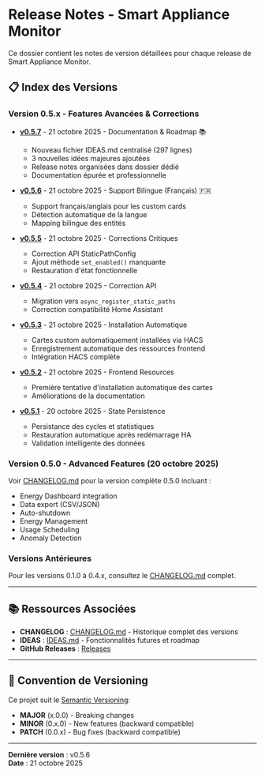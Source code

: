 # Release Notes - Smart Appliance Monitor

Ce dossier contient les notes de version détaillées pour chaque release de Smart Appliance Monitor.

## 📋 Index des Versions

### Version 0.5.x - Features Avancées & Corrections

- **[v0.5.7](RELEASE_NOTES_v0.5.7.md)** - 21 octobre 2025 - Documentation & Roadmap 📚
  - Nouveau fichier IDEAS.md centralisé (297 lignes)
  - 3 nouvelles idées majeures ajoutées
  - Release notes organisées dans dossier dédié
  - Documentation épurée et professionnelle

- **[v0.5.6](RELEASE_NOTES_v0.5.6.md)** - 21 octobre 2025 - Support Bilingue (Français) 🇫🇷
  - Support français/anglais pour les custom cards
  - Détection automatique de la langue
  - Mapping bilingue des entités

- **[v0.5.5](RELEASE_NOTES_v0.5.5.md)** - 21 octobre 2025 - Corrections Critiques
  - Correction API StaticPathConfig
  - Ajout méthode `set_enabled()` manquante
  - Restauration d'état fonctionnelle

- **[v0.5.4](RELEASE_NOTES_v0.5.4.md)** - 21 octobre 2025 - Correction API
  - Migration vers `async_register_static_paths`
  - Correction compatibilité Home Assistant

- **[v0.5.3](RELEASE_NOTES_v0.5.3.md)** - 21 octobre 2025 - Installation Automatique
  - Cartes custom automatiquement installées via HACS
  - Enregistrement automatique des ressources frontend
  - Intégration HACS complète

- **[v0.5.2](RELEASE_NOTES_v0.5.2.md)** - 21 octobre 2025 - Frontend Resources
  - Première tentative d'installation automatique des cartes
  - Améliorations de la documentation

- **[v0.5.1](RELEASE_NOTES_v0.5.1.md)** - 20 octobre 2025 - State Persistence
  - Persistance des cycles et statistiques
  - Restauration automatique après redémarrage HA
  - Validation intelligente des données

### Version 0.5.0 - Advanced Features (20 octobre 2025)

Voir [CHANGELOG.md](../../CHANGELOG.md) pour la version complète 0.5.0 incluant :
- Energy Dashboard integration
- Data export (CSV/JSON)
- Auto-shutdown
- Energy Management
- Usage Scheduling
- Anomaly Detection

### Versions Antérieures

Pour les versions 0.1.0 à 0.4.x, consultez le [CHANGELOG.md](../../CHANGELOG.md) complet.

---

## 📚 Ressources Associées

- **CHANGELOG** : [CHANGELOG.md](../../CHANGELOG.md) - Historique complet des versions
- **IDEAS** : [IDEAS.md](../IDEAS.md) - Fonctionnalités futures et roadmap
- **GitHub Releases** : [Releases](https://github.com/legaetan/ha-smart_appliance_monitor/releases)

---

## 🔖 Convention de Versioning

Ce projet suit le [Semantic Versioning](https://semver.org/):
- **MAJOR** (x.0.0) - Breaking changes
- **MINOR** (0.x.0) - New features (backward compatible)
- **PATCH** (0.0.x) - Bug fixes (backward compatible)

---

**Dernière version** : v0.5.6  
**Date** : 21 octobre 2025

